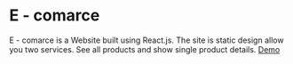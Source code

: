 # E - comarce
E - comarce is a Website built using React.js. The site is static design allow you two services. See all products and show single product details.
[Demo](https://ahmadeleiwa.github.io/e-commarce/)
